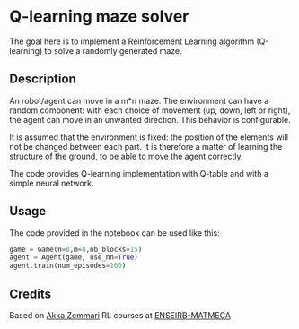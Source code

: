 # Q-learning maze solver

The goal here is to implement a Reinforcement Learning algorithm (Q-learning) to solve a randomly generated maze.

## Description 
An robot/agent can move in a m*n maze. The environment can have a random component: with each choice of movement (up, down, left or right), the agent can move in an unwanted direction. This behavior is configurable.

It is assumed that the environment is fixed: the position of the elements will not be changed between each part. It is therefore a matter of learning the structure of the ground, to be able to move the agent correctly.

The code provides Q-learning implementation with Q-table and with a simple neural network.

## Usage
The code provided in the notebook can be used like this:
```python
game = Game(n=8,m=8,nb_blocks=15)
agent = Agent(game, use_nn=True)
agent.train(num_episodes=100)
```

## Credits
Based on [Akka Zemmari](https://www.labri.fr/perso/zemmari/) RL courses at [ENSEIRB-MATMECA](https://enseirb-matmeca.bordeaux-inp.fr/fr)

